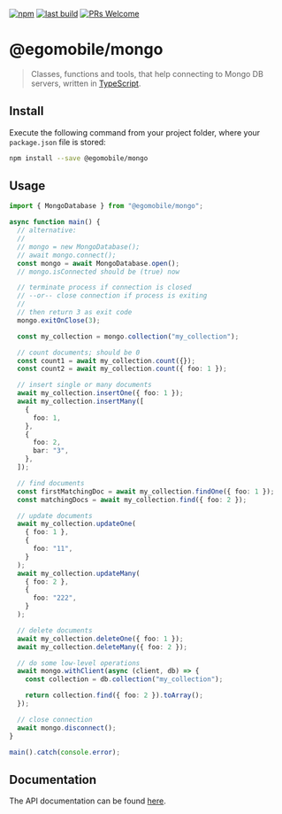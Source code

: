 [![npm](https://img.shields.io/npm/v/@egomobile/mongo.svg)](https://www.npmjs.com/package/@egomobile/mongo)
[![last build](https://img.shields.io/github/workflow/status/egomobile/node-mongo/Publish)](https://github.com/egomobile/node-mongo/actions?query=workflow%3APublish)
[![PRs Welcome](https://img.shields.io/badge/PRs-welcome-brightgreen.svg?style=flat-square)](https://github.com/egomobile/node-mongo/pulls)

# @egomobile/mongo

> Classes, functions and tools, that help connecting to Mongo DB servers, written in [TypeScript](https://www.typescriptlang.org/).

## Install

Execute the following command from your project folder, where your `package.json` file is stored:

```bash
npm install --save @egomobile/mongo
```

## Usage

```typescript
import { MongoDatabase } from "@egomobile/mongo";

async function main() {
  // alternative:
  //
  // mongo = new MongoDatabase();
  // await mongo.connect();
  const mongo = await MongoDatabase.open();
  // mongo.isConnected should be (true) now

  // terminate process if connection is closed
  // --or-- close connection if process is exiting
  //
  // then return 3 as exit code
  mongo.exitOnClose(3);

  const my_collection = mongo.collection("my_collection");

  // count documents; should be 0
  const count1 = await my_collection.count({});
  const count2 = await my_collection.count({ foo: 1 });

  // insert single or many documents
  await my_collection.insertOne({ foo: 1 });
  await my_collection.insertMany([
    {
      foo: 1,
    },
    {
      foo: 2,
      bar: "3",
    },
  ]);

  // find documents
  const firstMatchingDoc = await my_collection.findOne({ foo: 1 });
  const matchingDocs = await my_collection.find({ foo: 2 });

  // update documents
  await my_collection.updateOne(
    { foo: 1 },
    {
      foo: "11",
    }
  );
  await my_collection.updateMany(
    { foo: 2 },
    {
      foo: "222",
    }
  );

  // delete documents
  await my_collection.deleteOne({ foo: 1 });
  await my_collection.deleteMany({ foo: 2 });

  // do some low-level operations
  await mongo.withClient(async (client, db) => {
    const collection = db.collection("my_collection");

    return collection.find({ foo: 2 }).toArray();
  });

  // close connection
  await mongo.disconnect();
}

main().catch(console.error);
```

## Documentation

The API documentation can be found [here](https://egomobile.github.io/node-mongo/).
